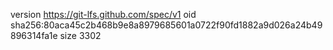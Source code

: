 version https://git-lfs.github.com/spec/v1
oid sha256:80aca45c2b468b9e8a8979685601a0722f90fd1882a9d026a24b49896314fa1e
size 3302
